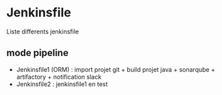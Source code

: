 # Jenkinsfile
Liste differents jenkinsfile

## mode pipeline

- Jenkinsfile1 (ORM) : import projet git + build projet java + sonarqube + artifactory + notification slack
- Jenkinsfile2 : jenkinsfile1 en test
